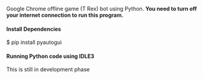 ﻿Google Chrome offline game (T Rex) bot using Python. 
**You need to turn off your internet connection to run this program.**

#### Install Dependencies

$ pip install pyautogui

		
#### Running Python code using IDLE3 
This is still in development phase
